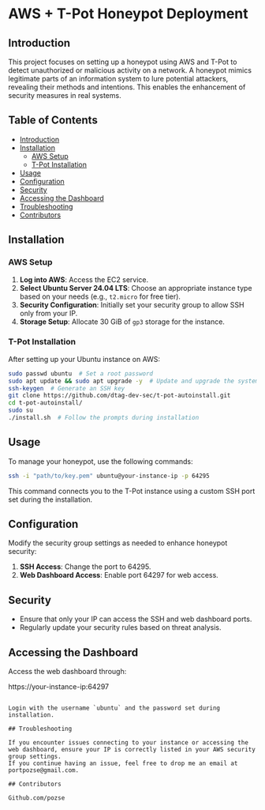 # AWS + T-Pot Honeypot Deployment

## Introduction

This project focuses on setting up a honeypot using AWS and T-Pot to detect unauthorized or malicious activity on a network. A honeypot mimics legitimate parts of an information system to lure potential attackers, revealing their methods and intentions. This enables the enhancement of security measures in real systems.

## Table of Contents

- [Introduction](#introduction)
- [Installation](#installation)
  - [AWS Setup](#aws-setup)
  - [T-Pot Installation](#t-pot-installation)
- [Usage](#usage)
- [Configuration](#configuration)
- [Security](#security)
- [Accessing the Dashboard](#accessing-the-dashboard)
- [Troubleshooting](#troubleshooting)
- [Contributors](#contributors)

## Installation

### AWS Setup

1. **Log into AWS**: Access the EC2 service.
2. **Select Ubuntu Server 24.04 LTS**: Choose an appropriate instance type based on your needs (e.g., `t2.micro` for free tier).
3. **Security Configuration**: Initially set your security group to allow SSH only from your IP.
4. **Storage Setup**: Allocate 30 GiB of `gp3` storage for the instance.

### T-Pot Installation

After setting up your Ubuntu instance on AWS:

```bash
sudo passwd ubuntu  # Set a root password
sudo apt update && sudo apt upgrade -y  # Update and upgrade the system
ssh-keygen  # Generate an SSH key
git clone https://github.com/dtag-dev-sec/t-pot-autoinstall.git
cd t-pot-autoinstall/
sudo su
./install.sh  # Follow the prompts during installation
```

## Usage

To manage your honeypot, use the following commands:

```bash
ssh -i "path/to/key.pem" ubuntu@your-instance-ip -p 64295
```

This command connects you to the T-Pot instance using a custom SSH port set during the installation.

## Configuration

Modify the security group settings as needed to enhance honeypot security:

1. **SSH Access**: Change the port to 64295.
2. **Web Dashboard Access**: Enable port 64297 for web access.

## Security

- Ensure that only your IP can access the SSH and web dashboard ports.
- Regularly update your security rules based on threat analysis.

## Accessing the Dashboard

Access the web dashboard through:

https://your-instance-ip:64297
```

Login with the username `ubuntu` and the password set during installation.

## Troubleshooting

If you encounter issues connecting to your instance or accessing the web dashboard, ensure your IP is correctly listed in your AWS security group settings.
If you continue having an issue, feel free to drop me an email at portpozse@gmail.com.

## Contributors

Github.com/pozse
